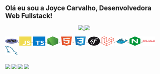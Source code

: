 ## Olá eu sou a Joyce Carvalho, Desenvolvedora Web Fullstack!
<div align="center">
  <a href="https://github.com/JoyceCarvalho">
  <img height="180em" src="https://github-readme-stats.vercel.app/api?username=JoyceCarvalho&show_icons=true&theme=dark&include_all_commits=true&count_private=true"/>
  <img height="180em" src="https://github-readme-stats.vercel.app/api/top-langs/?username=JoyceCarvalho&layout=compact&langs_count=7&theme=dark"/>
</div>
<div style="display: inline_block"><br>
  <img align="center" alt="Joyce-Php"  height="30" width="40" src="https://raw.githubusercontent.com/devicons/devicon/master/icons/php/php-original.svg" />
  <img align="center" alt="Joyce-Js" height="30" width="40" src="https://raw.githubusercontent.com/devicons/devicon/master/icons/javascript/javascript-plain.svg">
  <img align="center" alt="Joyce-Ts" height="30" width="40" src="https://raw.githubusercontent.com/devicons/devicon/master/icons/typescript/typescript-plain.svg">
  <img align="center" alt="Joyce-Nodejs" height="30" width="40" src="https://raw.githubusercontent.com/devicons/devicon/master/icons/nodejs/nodejs-original.svg" />
  <img align="center" alt="Joyce-HTML" height="30" width="40" src="https://raw.githubusercontent.com/devicons/devicon/master/icons/html5/html5-original.svg">
  <img align="center" alt="Joyce-CSS" height="30" width="40" src="https://raw.githubusercontent.com/devicons/devicon/master/icons/css3/css3-original.svg">  
  <img align="center" alt="Joyce-Symfony" height="30" width="40" src="https://raw.githubusercontent.com/devicons/devicon/master/icons/symfony/symfony-original.svg" />
  <img align="center" alt="Joyce-Laravel" height="30" width="40" src="https://raw.githubusercontent.com/devicons/devicon/master/icons/laravel/laravel-original.svg" />
  <img align="center" alt="Joyce-Docker" height="30" width="40" src="https://raw.githubusercontent.com/devicons/devicon/master/icons/docker/docker-original.svg" />
  <img align="center" alt="Joyce-Nginx" height="30" width="40" src="https://raw.githubusercontent.com/devicons/devicon/master/icons/nginx/nginx-original.svg" />
  <img align="center" alt="Joyce-Oracle" height="30" width="40" src="https://raw.githubusercontent.com/devicons/devicon/master/icons/oracle/oracle-original.svg" />
  <img align="center" alt="Joyce-Mysql" height="30" width="40" src="https://raw.githubusercontent.com/devicons/devicon/master/icons/mysql/mysql-original.svg" />
  
</div>
  
  ##
 
<div> 
  <a href="https://www.instagram.com/joycegoncalvescarvalho/" target="_blank"><img src="https://img.shields.io/badge/-Instagram-%23E4405F?style=for-the-badge&logo=instagram&logoColor=white" target="_blank"></a>
 	<a href="https://www.twitch.tv/joycegcarvalho" target="_blank"><img src="https://img.shields.io/badge/Twitch-9146FF?style=for-the-badge&logo=twitch&logoColor=white" target="_blank"></a>
  <a href = "mailto:goncalvesjoyce8@gmail.com"><img src="https://img.shields.io/badge/-Gmail-%23333?style=for-the-badge&logo=gmail&logoColor=white" target="_blank"></a>
  <a href="https://www.linkedin.com/in/https://www.linkedin.com/in/joyce-carvalho/" target="_blank"><img src="https://img.shields.io/badge/-LinkedIn-%230077B5?style=for-the-badge&logo=linkedin&logoColor=white" target="_blank"></a> 
 
</div>
